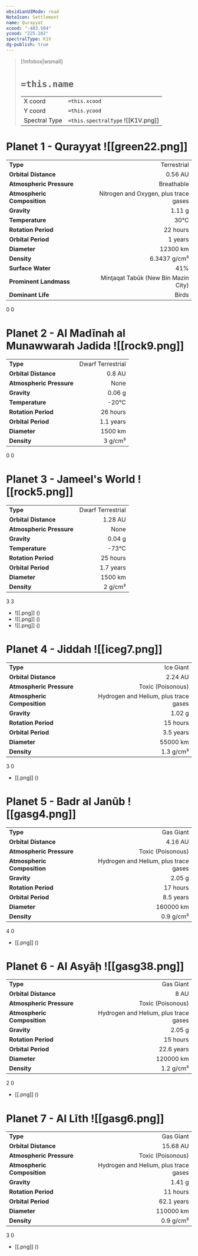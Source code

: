```yaml
---
obsidianUIMode: read
NoteIcon: Settlement
name: Qurayyat
xcood: "-403.504"
ycood: "225.102"
spectralType: K1V
dg-publish: true
---
```

> [!infobox|wsmall]
> # `=this.name`
> | | |
> | - | - |
> | X coord | `=this.xcood` |
> | Y coord| `=this.ycood` |
> | Spectral Type | `=this.spectralType` ![[K1V.png]] |

# Planet 1 - Qurayyat ![[green22.png]]
|                             |                           |
| --------------------------- | -------------------------:|
| **Type**                    |             Terrestrial |
| **Orbital Distance**        |   0.56 AU |
| **Atmospheric Pressure**    |       Breathable |
| **Atmospheric Composition** |      Nitrogen and Oxygen, plus trace gases |
| **Gravity**                 |        1.11 g |
| **Temperature**             |    30°C |
| **Rotation Period**         |  22 hours |
| **Orbital Period** | 1 years |
| **Diameter**                |      12300 km | 
| **Density**                 |    6.3437 g/cm³ |
| **Surface Water**           |           41% | 
| **Prominent Landmass**      |         Minţaqat Tabūk (New Bin Mazin City) | 
| **Dominant Life**           |         Birds |



0
0



# Planet 2 - Al Madīnah al Munawwarah Jadida ![[rock9.png]]
|                             |                           |
| --------------------------- | -------------------------:|
| **Type**                    |             Dwarf Terrestrial |
| **Orbital Distance**        |   0.8 AU |
| **Atmospheric Pressure**    |       None |
| **Gravity**                 |        0.06 g |
| **Temperature**             |    -20°C |
| **Rotation Period**         |  26 hours |
| **Orbital Period** | 1.1 years |
| **Diameter**                |      1500 km | 
| **Density**                 |    3 g/cm³ |



0
0



# Planet 3 - Jameel's World ![[rock5.png]]
|                             |                           |
| --------------------------- | -------------------------:|
| **Type**                    |             Dwarf Terrestrial |
| **Orbital Distance**        |   1.28 AU |
| **Atmospheric Pressure**    |       None |
| **Gravity**                 |        0.04 g |
| **Temperature**             |    -73°C |
| **Rotation Period**         |  25 hours |
| **Orbital Period** | 1.7 years |
| **Diameter**                |      1500 km | 
| **Density**                 |    2 g/cm³ |



3
3

- ![[.png]]  ()
- ![[.png]]  ()
- ![[.png]]  ()


# Planet 4 - Jiddah ![[iceg7.png]]
|                             |                           |
| --------------------------- | -------------------------:|
| **Type**                    |             Ice Giant |
| **Orbital Distance**        |   2.24 AU |
| **Atmospheric Pressure**    |       Toxic (Poisonous) |
| **Atmospheric Composition** |      Hydrogen and Helium, plus trace gases |
| **Gravity**                 |        1.02 g |
| **Rotation Period**         |  15 hours |
| **Orbital Period** | 3.5 years |
| **Diameter**                |      55000 km | 
| **Density**                 |    1.3 g/cm³ |



3
0

- [[.png]]  ()

# Planet 5 - Badr al Janūb ![[gasg4.png]]
|                             |                           |
| --------------------------- | -------------------------:|
| **Type**                    |             Gas Giant |
| **Orbital Distance**        |   4.16 AU |
| **Atmospheric Pressure**    |       Toxic (Poisonous) |
| **Atmospheric Composition** |      Hydrogen and Helium, plus trace gases |
| **Gravity**                 |        2.05 g |
| **Rotation Period**         |  17 hours |
| **Orbital Period** | 8.5 years |
| **Diameter**                |      160000 km | 
| **Density**                 |    0.9 g/cm³ |



4
0

- [[.png]]  ()

# Planet 6 - Al Asyāḩ ![[gasg38.png]]
|                             |                           |
| --------------------------- | -------------------------:|
| **Type**                    |             Gas Giant |
| **Orbital Distance**        |   8 AU |
| **Atmospheric Pressure**    |       Toxic (Poisonous) |
| **Atmospheric Composition** |      Hydrogen and Helium, plus trace gases |
| **Gravity**                 |        2.05 g |
| **Rotation Period**         |  15 hours |
| **Orbital Period** | 22.6 years |
| **Diameter**                |      120000 km | 
| **Density**                 |    1.2 g/cm³ |



2
0

- [[.png]]  ()

# Planet 7 - Al Līth ![[gasg6.png]]
|                             |                           |
| --------------------------- | -------------------------:|
| **Type**                    |             Gas Giant |
| **Orbital Distance**        |   15.68 AU |
| **Atmospheric Pressure**    |       Toxic (Poisonous) |
| **Atmospheric Composition** |      Hydrogen and Helium, plus trace gases |
| **Gravity**                 |        1.41 g |
| **Rotation Period**         |  11 hours |
| **Orbital Period** | 62.1 years |
| **Diameter**                |      110000 km | 
| **Density**                 |    0.9 g/cm³ |



3
0

- [[.png]]  ()

